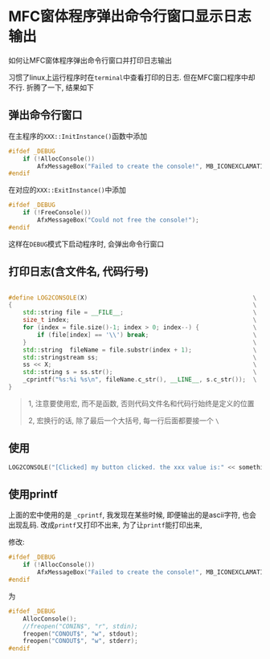 # MFC窗体程序弹出命令行窗口显示日志输出


如何让MFC窗体程序弹出命令行窗口并打印日志输出



<!--more-->



习惯了linux上运行程序时在`terminal`中查看打印的日志. 但在MFC窗口程序中却不行.  折腾了一下, 结果如下



##  弹出命令行窗口

在主程序的`XXX::InitInstance()`函数中添加

```c++
#ifdef _DEBUG
	if (!AllocConsole())
		AfxMessageBox("Failed to create the console!", MB_ICONEXCLAMATION);
#endif
```

在对应的`XXX::ExitInstance()`中添加

```c++
#ifdef _DEBUG
	if (!FreeConsole())
		AfxMessageBox("Could not free the console!");
#endif
```

这样在`DEBUG`模式下启动程序时, 会弹出命令行窗口



## 打印日志(含文件名, 代码行号)

```c++

#define LOG2CONSOLE(X)												\
{																	\
	std::string file = __FILE__;									\
	size_t index;													\
	for (index = file.size()-1; index > 0; index--) {				\
		if (file[index] == '\\') break;								\
	}																\
	std::string  fileName = file.substr(index + 1);					\
	std::stringstream ss;											\
	ss << X;														\
	std::string s = ss.str();										\
	_cprintf("%s:%i %s\n", fileName.c_str(), __LINE__, s.c_str());	\
}
```



>1, 注意要使用宏, 而不是函数, 否则代码文件名和代码行始终是定义的位置
>
>2, 宏换行的话, 除了最后一个大括号, 每一行后面都要接一个  `\`



##  使用

```c++
LOG2CONSOLE("[Clicked] my button clicked. the xxx value is:" << something);
```





## 使用printf

上面的宏中使用的是 `_cprintf`, 我发现在某些时候, 即便输出的是ascii字符, 也会出现乱码. 改成`printf`又打印不出来, 为了让`printf`能打印出来, 

修改:

```c
#ifdef _DEBUG
	if (!AllocConsole())
		AfxMessageBox("Failed to create the console!", MB_ICONEXCLAMATION);
#endif
```

为

```c++
#ifdef _DEBUG
	AllocConsole();
	//freopen("CONIN$", "r", stdin);
	freopen("CONOUT$", "w", stdout);
	freopen("CONOUT$", "w", stderr);
#endif
```




